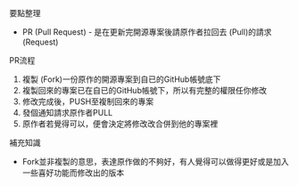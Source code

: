 要點整理
- PR (Pull Request) - 是在更新完開源專案後請原作者拉回去 (Pull)的請求 (Request)

PR流程
1. 複製 (Fork)一份原作的開源專案到自已的GitHub帳號底下
2. 複製回來的專案已在自已的GitHub帳號下，所以有完整的權限任你修改
3. 修改完成後，PUSH至複制回來的專案
4. 發個通知請求原作者PULL
5. 原作者若覺得可以，便會決定將修改改合併到他的專案裡

補充知識
- Fork並非複製的意思，表達原作做的不夠好，有人覺得可以做得更好或是加入一些喜好功能而修改出的版本